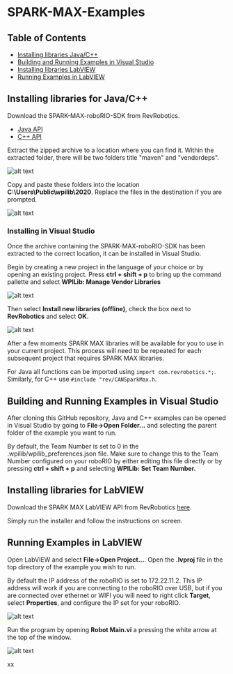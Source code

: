 # SPARK-MAX-Examples
## Table of Contents
* [Installing libraries Java/C++](#installjc)
* [Building and Running Examples in Visual Studio](#buildrunvs)
* [Installing libraries LabVIEW](#installlv)
* [Running Examples in LabVIEW](#runlv)


<a name="installjc"></a>
## Installing libraries for Java/C++
Download the SPARK-MAX-roboRIO-SDK from RevRobotics.
* <a href="http://www.revrobotics.com/content/sw/max/sdk/SPARK-MAX-SDK-v1.5.1.zip">Java API</a>
* <a href="http://www.revrobotics.com/content/sw/max/sdk/SPARK-MAX-SDK-v1.5.1.zip">C++ API</a>

Extract the zipped archive to a location where you can find it. Within the extracted folder, there will be two folders title "maven" and "vendordeps".

![alt text](https://github.com/REVrobotics/SPARK-MAX-Examples/blob/master/images/Extracted%20Folder.PNG "SPARK-MAX-roboRIO-SDK")

Copy and paste these folders into the location <b>C:\Users\Public\wpilib\2020</b>. Replace the files in the destination if you are prompted.

![alt text](https://github.com/REVrobotics/SPARK-MAX-Examples/blob/master/images/Copy%20Location.PNG "Copy Location")

### Installing in Visual Studio
Once the archive containing the SPARK-MAX-roboRIO-SDK has been extracted to the correct location, it can be installed in Visual Studio.

Begin by creating a new project in the language of your choice or by opening an existing project. Press <b>ctrl + shift + p</b> to bring up the command pallette and select <b>WPILib: Manage Vendor Libraries</b>

![alt text](https://github.com/REVrobotics/SPARK-MAX-Examples/blob/master/images/Manage%20Vendor%20Libraries.png "Manage Vendor Libraries")

Then select <b>Install new libraries (offline)</b>, check the box next to <b>RevRobotics</b> and select <b>OK</b>.

![alt text](https://github.com/REVrobotics/SPARK-MAX-Examples/blob/master/images/Select%20Library.png "Select Library")

After a few moments SPARK MAX libraries will be available for you to use in your current project. This process will need to be repeated for each subsequent project that requires SPARK MAX libraries.

For Java all functions can be imported using `import com.revrobotics.*;`. Similarly, for C++ use `#include "rev/CANSparkMax.h`.

<a name="#buildrunvs"></a>
## Building and Running Examples in Visual Studio
After cloning this GitHub repository, Java and C++ examples can be opened in Visual Studio by going to <b>File->Open Folder...</b> and selecting the parent folder of the example you want to run.

By default, the Team Number is set to 0 in the .wpilib/wpilib_preferences.json file. Make sure to change this to the Team Number configured on your roboRIO by either editing this file directly or by pressing <b>ctrl + shift + p</b> and selecting <b>WPILib: Set Team Number.</b>

<a name = "installlv"></a>
## Installing libraries for LabVIEW
Download the SPARK MAX LabVIEW API from RevRobotics <a href="http://www.revrobotics.com/content/sw/max/labview/rev-spark-max_1.5.2-0_windows_all.nipkg">here</a>.

Simply run the installer and follow the instructions on screen.

<a name = "runlv"></a>
## Running Examples in LabVIEW
Open LabVIEW and select <b>File->Open Project...</b>. Open the <b>.lvproj</b> file in the top directory of the example you wish to run.

By default the IP address of the roboRIO is set to 172.22.11.2. This IP address will work if you are connecting to the roboRIO over USB, but if you are connected over ethernet or WIFI you will need to right click <b>Target</b>, select <b>Properties</b>, and configure the IP set for your roboRIO.

![alt text](https://github.com/REVrobotics/SPARK-MAX-Examples/blob/master/images/Set%20IP.PNG "Set IP")

Run the program by opening <b>Robot Main.vi</b> a pressing the white arrow at the top of the window.

![alt text](https://github.com/REVrobotics/SPARK-MAX-Examples/blob/master/images/Run.PNG "Run")

xx